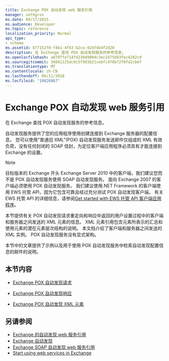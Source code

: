 ```yaml
---
title: Exchange POX 自动发现 web 服务引用
manager: sethgros
ms.date: 09/17/2015
ms.audience: Developer
ms.topic: reference
localization_priority: Normal
api_type:
- schema
ms.assetid: 877152f0-f4b1-4f63-b2ce-924f4bdf2d20
description: 在 Exchange 查找 POX 自动发现服务的参考信息。
ms.openlocfilehash: a8797fe714fd23049094c3ec2475b93fec4282c0
ms.sourcegitcommit: 34041125dc8c5f993b21cebfc4f8b72f0fd2cb6f
ms.translationtype: MT
ms.contentlocale: zh-CN
ms.lasthandoff: 06/11/2018
ms.locfileid: "19826867"
---
```

# <a name="pox-autodiscover-web-service-reference-for-exchange"></a>Exchange POX 自动发现 web 服务引用

在 Exchange 查找 POX 自动发现服务的参考信息。
  
自动发现服务提供了您的应用程序使用创建连接到 Exchange 服务器的配置信息。 您可以使用"普通旧 XML"(POX) 自动发现服务发送邮件仅组成的 XML 有效负荷，没有任何封闭的 SOAP 信封，为定位客户端应用程序必须具有才能连接到 Exchange 的设置。
  
> [!NOTE]
> 目标版本的 Exchange 开头 Exchange Server 2010 中的客户端，我们建议您而不是 POX 自动发现服务使用 SOAP 自动发现服务。 面向 Exchange 2007 的客户端必须使用 POX 自动发现服务。 我们建议使用.NET Framework 的客户端使用 EWS 托管 API，因为它包含可靠且经过充分测试 POX 自动发现客户端。 有关 EWS 托管 API 的详细信息，请参阅[Get started with EWS 托管 API 客户端应用程序](http://msdn.microsoft.com/library/c2267733-6f4f-49e5-9614-1e4a24c3af1a%28Office.15%29.aspx)。 
  
本节提供有关 POX 自动发现请求重定向和响应中返回的用户设置过程中的客户端和服务器之间发送的 XML 元素的信息。 XML 元素引用包含元素所表示的汇总和使用元素的潜在元素层次结构的说明。 本文档介绍了客户端和服务器之间发送的 XML 实例。 POX 自动发现服务没有显式架构。
  
本节中的文章提供了示例以及用于使用 POX 自动发现服务中检索自动发现配置信息的邮件的说明。 
  
## <a name="in-this-section"></a>本节内容
<a name="bk_InThisSection"> </a>

- [Exchange POX 自动发现请求](pox-autodiscover-request-for-exchange.md)
    
- [Exchange POX 自动发现响应](pox-autodiscover-response-for-exchange.md)
    
- [Exchange POX 自动发现 XML 元素](pox-autodiscover-xml-elements-for-exchange.md)
    
## <a name="see-also"></a>另请参阅

- [Exchange 的自动发现 web 服务引用](autodiscover-web-service-reference-for-exchange.md)
- [Exchange 自动发现](../exchange-web-services/autodiscover-for-exchange.md)   
- [Exchange SOAP 自动发现 web 服务引用](soap-autodiscover-web-service-reference-for-exchange.md)
- [Start using web services in Exchange](../exchange-web-services/start-using-web-services-in-exchange.md)
    


